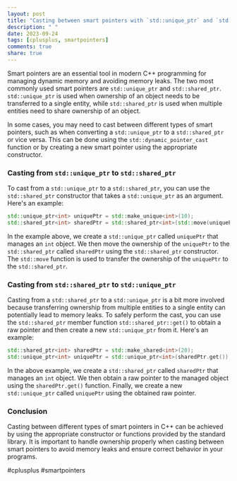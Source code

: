 ```yaml
---
layout: post
title: "Casting between smart pointers with `std::unique_ptr` and `std::shared_ptr`"
description: " "
date: 2023-09-24
tags: [cplusplus, smartpointers]
comments: true
share: true
---
```


Smart pointers are an essential tool in modern C++ programming for managing dynamic memory and avoiding memory leaks. The two most commonly used smart pointers are `std::unique_ptr` and `std::shared_ptr`. `std::unique_ptr` is used when ownership of an object needs to be transferred to a single entity, while `std::shared_ptr` is used when multiple entities need to share ownership of an object.

In some cases, you may need to cast between different types of smart pointers, such as when converting a `std::unique_ptr` to a `std::shared_ptr` or vice versa. This can be done using the `std::dynamic_pointer_cast` function or by creating a new smart pointer using the appropriate constructor.

### Casting from `std::unique_ptr` to `std::shared_ptr`

To cast from a `std::unique_ptr` to a `std::shared_ptr`, you can use the `std::shared_ptr` constructor that takes a `std::unique_ptr` as an argument. Here's an example:

```cpp
std::unique_ptr<int> uniquePtr = std::make_unique<int>(10);
std::shared_ptr<int> sharedPtr = std::shared_ptr<int>(std::move(uniquePtr));
```

In the example above, we create a `std::unique_ptr` called `uniquePtr` that manages an `int` object. We then move the ownership of the `uniquePtr` to the `std::shared_ptr` called `sharedPtr` using the `std::shared_ptr` constructor. The `std::move` function is used to transfer the ownership of the `uniquePtr` to the `std::shared_ptr`.

### Casting from `std::shared_ptr` to `std::unique_ptr`

Casting from a `std::shared_ptr` to a `std::unique_ptr` is a bit more involved because transferring ownership from multiple entities to a single entity can potentially lead to memory leaks. To safely perform the cast, you can use the `std::shared_ptr` member function `std::shared_ptr::get()` to obtain a raw pointer and then create a new `std::unique_ptr` from it. Here's an example:

```cpp
std::shared_ptr<int> sharedPtr = std::make_shared<int>(20);
std::unique_ptr<int> uniquePtr = std::unique_ptr<int>(sharedPtr.get());
```

In the above example, we create a `std::shared_ptr` called `sharedPtr` that manages an `int` object. We then obtain a raw pointer to the managed object using the `sharedPtr.get()` function. Finally, we create a new `std::unique_ptr` called `uniquePtr` using the obtained raw pointer.

### Conclusion

Casting between different types of smart pointers in C++ can be achieved by using the appropriate constructor or functions provided by the standard library. It is important to handle ownership properly when casting between smart pointers to avoid memory leaks and ensure correct behavior in your programs.

#cplusplus #smartpointers